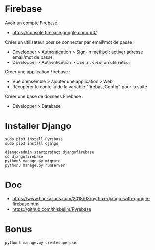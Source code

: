 # Firebase

Avoir un compte Firebase : 
- https://console.firebase.google.com/u/0/

Créer un utilisateur pour se connecter par email/mot de passe :
- Développer > Authentication > Sign-in method : activer adresse email/mot de passe
- Développer > Authentication > Users : créer un utilisateur

Créer une application Firebase :
- Vue d'ensemble > Ajouter une application > Web
- Récupérer le contenu de la variable "firebaseConfig" pour la suite

Créer une base de données Firebase :
- Développer > Database


# Installer Django

```
sudo pip3 install Pyrebase
sudo pip3 install django

django-admin startproject djangofirebase
cd djangofirebase
python3 manage.py migrate
python3 manage.py runserver
```

# Doc

- https://www.hackanons.com/2018/03/python-django-with-google-firebase.html
- https://github.com/thisbejim/Pyrebase


# Bonus

```
python3 manage.py createsuperuser
```